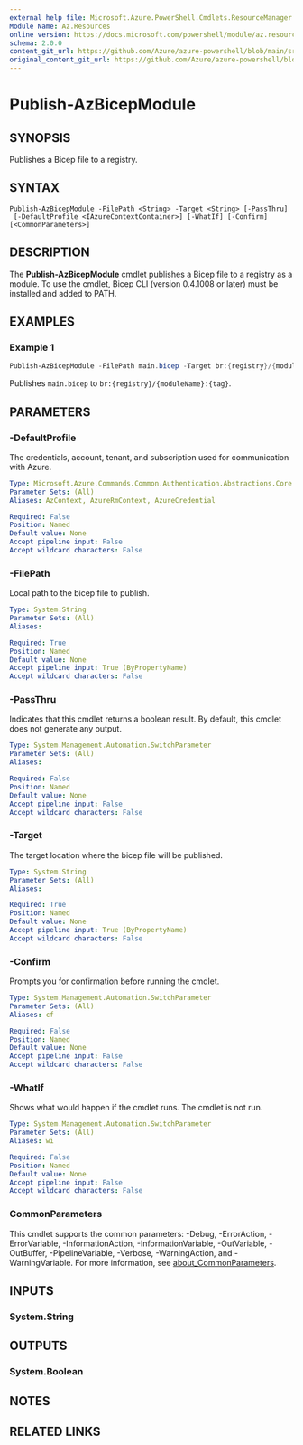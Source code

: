 ```yaml
---
external help file: Microsoft.Azure.PowerShell.Cmdlets.ResourceManager.dll-Help.xml
Module Name: Az.Resources
online version: https://docs.microsoft.com/powershell/module/az.resources/publish-azbicepmodule
schema: 2.0.0
content_git_url: https://github.com/Azure/azure-powershell/blob/main/src/Resources/Resources/help/Publish-AzBicepModule.md
original_content_git_url: https://github.com/Azure/azure-powershell/blob/main/src/Resources/Resources/help/Publish-AzBicepModule.md
---
```


# Publish-AzBicepModule

## SYNOPSIS
Publishes a Bicep file to a registry.

## SYNTAX

```
Publish-AzBicepModule -FilePath <String> -Target <String> [-PassThru]
 [-DefaultProfile <IAzureContextContainer>] [-WhatIf] [-Confirm] [<CommonParameters>]
```

## DESCRIPTION
The **Publish-AzBicepModule** cmdlet publishes a Bicep file to a registry as a module. To use the cmdlet, Bicep CLI (version 0.4.1008 or later) must be installed and added to PATH.

## EXAMPLES

### Example 1
```powershell
Publish-AzBicepModule -FilePath main.bicep -Target br:{registry}/{moduleName}:{tag}
```

Publishes `main.bicep` to `br:{registry}/{moduleName}:{tag}`.

## PARAMETERS

### -DefaultProfile
The credentials, account, tenant, and subscription used for communication with Azure.

```yaml
Type: Microsoft.Azure.Commands.Common.Authentication.Abstractions.Core.IAzureContextContainer
Parameter Sets: (All)
Aliases: AzContext, AzureRmContext, AzureCredential

Required: False
Position: Named
Default value: None
Accept pipeline input: False
Accept wildcard characters: False
```

### -FilePath
Local path to the bicep file to publish.

```yaml
Type: System.String
Parameter Sets: (All)
Aliases:

Required: True
Position: Named
Default value: None
Accept pipeline input: True (ByPropertyName)
Accept wildcard characters: False
```

### -PassThru
Indicates that this cmdlet returns a boolean result. By default, this cmdlet does not generate any output.

```yaml
Type: System.Management.Automation.SwitchParameter
Parameter Sets: (All)
Aliases:

Required: False
Position: Named
Default value: None
Accept pipeline input: False
Accept wildcard characters: False
```

### -Target
The target location where the bicep file will be published.

```yaml
Type: System.String
Parameter Sets: (All)
Aliases:

Required: True
Position: Named
Default value: None
Accept pipeline input: True (ByPropertyName)
Accept wildcard characters: False
```

### -Confirm
Prompts you for confirmation before running the cmdlet.

```yaml
Type: System.Management.Automation.SwitchParameter
Parameter Sets: (All)
Aliases: cf

Required: False
Position: Named
Default value: None
Accept pipeline input: False
Accept wildcard characters: False
```

### -WhatIf
Shows what would happen if the cmdlet runs.
The cmdlet is not run.

```yaml
Type: System.Management.Automation.SwitchParameter
Parameter Sets: (All)
Aliases: wi

Required: False
Position: Named
Default value: None
Accept pipeline input: False
Accept wildcard characters: False
```

### CommonParameters
This cmdlet supports the common parameters: -Debug, -ErrorAction, -ErrorVariable, -InformationAction, -InformationVariable, -OutVariable, -OutBuffer, -PipelineVariable, -Verbose, -WarningAction, and -WarningVariable. For more information, see [about_CommonParameters](http://go.microsoft.com/fwlink/?LinkID=113216).

## INPUTS

### System.String

## OUTPUTS

### System.Boolean

## NOTES

## RELATED LINKS
